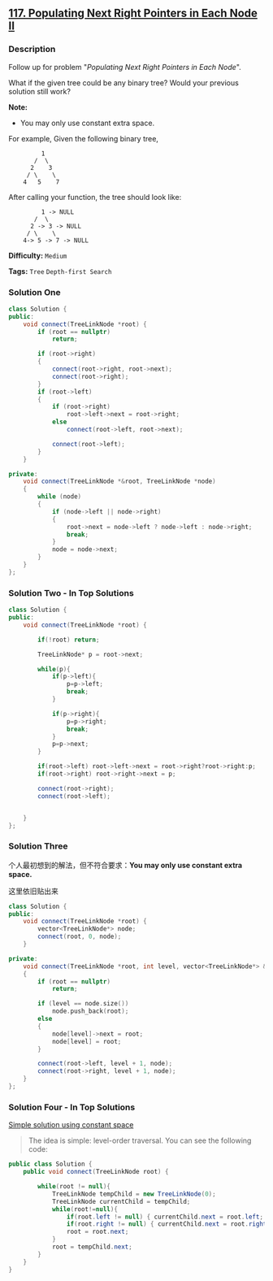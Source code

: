 ## [117. Populating Next Right Pointers in Each Node II](https://leetcode.com/problems/populating-next-right-pointers-in-each-node-ii/description/)

### Description

Follow up for problem "_Populating Next Right Pointers in Each Node_".

What if the given tree could be any binary tree? Would your previous solution still work?

**Note:**

- You may only use constant extra space.

For example,
Given the following binary tree,

```
         1
       /  \
      2    3
     / \    \
    4   5    7

```

After calling your function, the tree should look like:

```
         1 -> NULL
       /  \
      2 -> 3 -> NULL
     / \    \
    4-> 5 -> 7 -> NULL
```

**Difficulty:** `Medium`

**Tags:** `Tree` `Depth-first Search`

### Solution One

```c++
class Solution {
public:
    void connect(TreeLinkNode *root) {
        if (root == nullptr)
            return;

        if (root->right)
        {
            connect(root->right, root->next);
            connect(root->right);
        }
        if (root->left)
        {
            if (root->right)
                root->left->next = root->right;
            else
                connect(root->left, root->next);

            connect(root->left);
        }
    }

private:
    void connect(TreeLinkNode *&root, TreeLinkNode *node)
    {
        while (node)
        {
            if (node->left || node->right)
            {
                root->next = node->left ? node->left : node->right;
                break;
            }
            node = node->next;
        }
    }
};
```

### Solution Two - In Top Solutions

```c++
class Solution {
public:
    void connect(TreeLinkNode *root) {

        if(!root) return;

        TreeLinkNode* p = root->next;

        while(p){
            if(p->left){
                p=p->left;
                break;
            }

            if(p->right){
                p=p->right;
                break;
            }
            p=p->next;
        }

        if(root->left) root->left->next = root->right?root->right:p;
        if(root->right) root->right->next = p;

        connect(root->right);
        connect(root->left);


    }
};
```

### Solution Three

个人最初想到的解法，但不符合要求：**You may only use constant extra space.**

这里依旧贴出来

```c++
class Solution {
public:
    void connect(TreeLinkNode *root) {
        vector<TreeLinkNode*> node;
        connect(root, 0, node);
    }

private:
    void connect(TreeLinkNode *root, int level, vector<TreeLinkNode*> &node)
    {
        if (root == nullptr)
            return;

        if (level == node.size())
            node.push_back(root);
        else
        {
            node[level]->next = root;
            node[level] = root;
        }

        connect(root->left, level + 1, node);
        connect(root->right, level + 1, node);
    }
};
```

### Solution Four - In Top Solutions

[Simple solution using constant space](https://discuss.leetcode.com/topic/8447/simple-solution-using-constant-space)

> The idea is simple: level-order traversal.
> You can see the following code:

```java
public class Solution {
    public void connect(TreeLinkNode root) {

        while(root != null){
            TreeLinkNode tempChild = new TreeLinkNode(0);
            TreeLinkNode currentChild = tempChild;
            while(root!=null){
                if(root.left != null) { currentChild.next = root.left; currentChild = currentChild.next;}
                if(root.right != null) { currentChild.next = root.right; currentChild = currentChild.next;}
                root = root.next;
            }
            root = tempChild.next;
        }
    }
}
```

